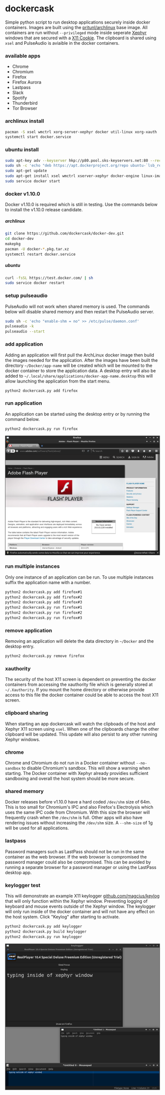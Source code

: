 # dockercask

Simple python script to run desktop applications securely inside docker
containers. Images are built using the
[pritunl/archlinux](https://hub.docker.com/r/pritunl/archlinux/) base image.
All containers are run without `--privileged` mode inside seperate
[Xephyr](https://en.wikipedia.org/wiki/Xephyr) windows that are secured with a
[X11 Cookie](https://en.wikipedia.org/wiki/X_Window_authorization). The
clipboard is shared using `xsel` and PulseAudio is aviaible in the docker
containers.

### available apps

* Chrome
* Chromium
* Firefox
* Firefox Aurora
* Lastpass
* Slack
* Spotify
* Thunderbird
* Tor Browser

### archlinux install

```bash
pacman -S xsel wmctrl xorg-server-xephyr docker util-linux xorg-xauth
systemctl start docker.service
```

### ubuntu install

```bash
sudo apt-key adv --keyserver hkp://p80.pool.sks-keyservers.net:80 --recv-keys 58118E89F3A912897C070ADBF76221572C52609D
sudo sh -c 'echo "deb https://apt.dockerproject.org/repo ubuntu-`lsb_release -c -s` main" > /etc/apt/sources.list.d/docker.list'
sudo apt-get update
sudo apt-get install xsel wmctrl xserver-xephyr docker-engine linux-image-extra-virtual
sudo service docker start
```

### docker v1.10.0

Docker v1.10.0 is required which is still in testing. Use the commands below
to install the v1.10.0 release candidate.

##### archlinux

```bash
git clone https://github.com/dockercask/docker-dev.git
cd docker-dev
makepkg
pacman -U docker-*.pkg.tar.xz
systemctl restart docker.service

```

##### ubuntu

```bash
curl -fsSL https://test.docker.com/ | sh
sudo service docker restart
```

### setup pulseaudio

PulseAudio will not work when shared memory is used. The commands below will
disable shared memory and then restart the PulseAudio server.

```bash
sudo sh -c 'echo "enable-shm = no" >> /etc/pulse/daemon.conf'
pulseaudio -k
pulseaudio --start
```

### add application

Adding an application will first pull the ArchLinux docker image then build the
images needed for the application. After the images have been built the
directory `~/Docker/app-name` will be created which will be mounted to the
docker container to store the application data. A desktop entry will also be
added to `~/.local/share/applications/docker-app-name.desktop` this will allow
launching the application from the start menu.

```bash
python2 dockercask.py add firefox
```

### run application

An application can be started using the desktop entry or by running the command
below.

```bash
python2 dockercask.py run firefox
```

![firefox](screenshots/firefox.png)

### run multiple instances

Only one instance of an application can be run. To use multiple instances
suffix the application name with a number.

```bash
python2 dockercask.py add firefox#1
python2 dockercask.py add firefox#2
python2 dockercask.py add firefox#3
python2 dockercask.py run firefox#1
python2 dockercask.py run firefox#2
python2 dockercask.py run firefox#3
```

### remove application

Removing an application will delete the data directory in `~/Docker` and the
desktop entry.

```bash
python2 dockercask.py remove firefox
```

### xauthority

The security of the host X11 screen is dependent on preventing the docker
containers from accessing the xauthority file which is generally stored at
`~/.Xauthority`. If you mount the home directory or otherwise provide access
to this file the docker container could be able to access the host X11 screen.

### clipboard sharing

When starting an app dockercask will watch the clipboads of the host and
Xephyr X11 screen using `xsel`. When one of the clipboards change the other
clipboard will be updated. This update will also persist to any other running
Xephyr windows.

### chrome

Chrome and Chromium do not run in a Docker container without `--no-sandbox` to
disable Chromium's sandbox. This will show a warning when starting. The Docker
container with Xephyr already providies sufficient sandboxing and overall the
host system should be more secure.

### shared memory

Docker releases before v1.10.0 have a hard coded `/dev/shm` size of 64m. This
is too small for Chromium's IPC and also Firefox's Electrolysis which uses the
same IPC code from Chromium. With this size the browser will frequently crash
when the `/dev/shm` is full. Other apps will also have rendering issues without
increasing the `/dev/shm` size. A `--shm-size` of 1g will be used for all
applications.

### lastpass

Password managers such as LastPass should not be run in the same container as
the web browser. If the web browser is compromised the password manager could
also be compromised. This can be avoided by running a separate browser for a
password manager or using the LastPass desktop app.

### keylogger test

This will demonstrate an example X11 keylogger
[github.com/magcius/keylog](https://github.com/magcius/keylog) that will only
function within the Xephyr window. Preventing logging of keyboard and mouse
events outside of the Xephyr window. The keylogger will only run inside of
the docker container and will not have any effect on the host system. Click
"Keylog" after starting to activate.

```bash
python2 dockercask.py add keylogger
python2 dockercask.py build keylogger
python2 dockercask.py run keylogger
```

![keylogger](screenshots/keylogger.png)
